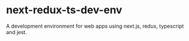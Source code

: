 # next-redux-ts-dev-env
A development environment for web apps using next.js, redux, typescript and jest.
